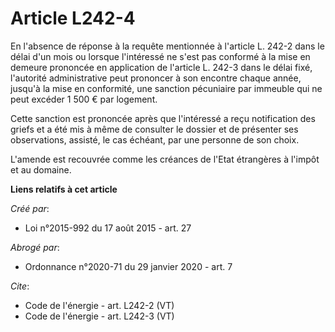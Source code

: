 # Article L242-4

En l'absence de réponse à la requête mentionnée à l'article L. 242-2 dans le délai d'un mois ou lorsque l'intéressé ne s'est
pas conformé à la mise en demeure prononcée en application de l'article L. 242-3 dans le délai fixé, l'autorité
administrative peut prononcer à son encontre chaque année, jusqu'à la mise en conformité, une sanction pécuniaire par
immeuble qui ne peut excéder 1 500 € par logement. 

Cette sanction est prononcée après que l'intéressé a reçu notification des griefs et a été mis à même de consulter le dossier
et de présenter ses observations, assisté, le cas échéant, par une personne de son choix. 

L'amende est recouvrée comme les créances de l'Etat étrangères à l'impôt et au domaine.

**Liens relatifs à cet article**

_Créé par_:

  - Loi n°2015-992 du 17 août 2015 - art. 27

_Abrogé par_:

  - Ordonnance n°2020-71 du 29 janvier 2020 - art. 7

_Cite_:

  - Code de l'énergie - art. L242-2 (VT)
  - Code de l'énergie - art. L242-3 (VT)
